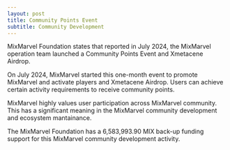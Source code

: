 ```yaml
---
layout: post
title: Community Points Event 
subtitle: Community Development 
---
```


MixMarvel Foundation states that reported in July 2024, the MixMarvel operation team launched a Community Points Event and Xmetacene Airdrop.

On July 2024, MixMarvel started this one-month event to promote MixMarvel and activate players and Xmetacene Airdrop. Users can achieve certain activity requirements to receive community points. 

MixMarvel highly values user participation across MixMarvel community. This has a significant meaning in the MixMarvel community development and ecosystem mantainance. 

The MixMarvel Foundation has a 6,583,993.90 MIX back-up funding support for this MixMarvel community development activity. 
